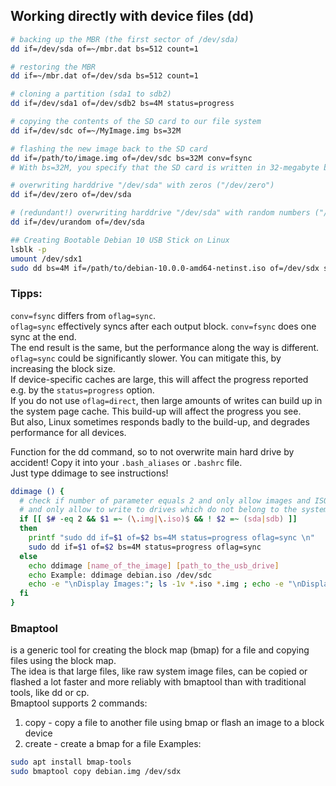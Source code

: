 ## Working directly with device files (dd)

```bash
# backing up the MBR (the first sector of /dev/sda)
dd if=/dev/sda of=~/mbr.dat bs=512 count=1

# restoring the MBR
dd if=~/mbr.dat of=/dev/sda bs=512 count=1

# cloning a partition (sda1 to sdb2)
dd if=/dev/sda1 of=/dev/sdb2 bs=4M status=progress

# copying the contents of the SD card to our file system
dd if=/dev/sdc of=~/MyImage.img bs=32M

# flashing the new image back to the SD card
dd if=/path/to/image.img of=/dev/sdc bs=32M conv=fsync
# With bs=32M, you specify that the SD card is written in 32-megabyte blocks, conv=fsync forces the process to physically write each block.

# overwriting harddrive "/dev/sda" with zeros ("/dev/zero")
dd if=/dev/zero of=/dev/sda

# (redundant!) overwriting harddrive "/dev/sda" with random numbers ("/dev/urandom")
dd if=/dev/urandom of=/dev/sda

## Creating Bootable Debian 10 USB Stick on Linux
lsblk -p
umount /dev/sdx1
sudo dd bs=4M if=/path/to/debian-10.0.0-amd64-netinst.iso of=/dev/sdx status=progress oflag=sync
```

### Tipps:
`conv=fsync` differs from `oflag=sync`.  
`oflag=sync` effectively syncs after each output block. `conv=fsync` does one sync at the end.  
The end result is the same, but the performance along the way is different.  
`oflag=sync` could be significantly slower. You can mitigate this, by increasing the block size.  
If device-specific caches are large, this will affect the progress reported e.g. by the `status=progress` option.  
If you do not use `oflag=direct`, then large amounts of writes can build up in the system page cache. This build-up will affect the progress you see.  
But also, Linux sometimes responds badly to the build-up, and degrades performance for all devices.  

Function for the dd command, so to not overwrite main hard drive by accident! Copy it into your `.bash_aliases` or `.bashrc` file.  
Just type ddimage to see instructions!  
```bash
ddimage () {
  # check if number of parameter equals 2 and only allow images and ISOs
  # and only allow to write to drives which do not belong to the system!! (in this case /dev/sda and /dev/sdb, check with "lsblk -p")
  if [[ $# -eq 2 && $1 =~ (\.img|\.iso)$ && ! $2 =~ (sda|sdb) ]]
  then
    printf "sudo dd if=$1 of=$2 bs=4M status=progress oflag=sync \n"
    sudo dd if=$1 of=$2 bs=4M status=progress oflag=sync
  else
    echo ddimage [name_of_the_image] [path_to_the_usb_drive]
    echo Example: ddimage debian.iso /dev/sdc
    echo -e "\nDisplay Images:"; ls -1v *.iso *.img ; echo -e "\nDisplay drives:"; lsblk -pdn -o NAME
  fi
}
```

### Bmaptool
is a generic tool for creating the block map (bmap) for a file and copying files using the block map.  
The idea is that large files, like raw system image files, can be copied or flashed a lot faster and more reliably with bmaptool than with traditional tools, like dd or cp.  
Bmaptool supports 2 commands:  
 1. copy - copy a file to another file using bmap or flash an image to a block device
 2. create - create a bmap for a file
Examples:
```bash
sudo apt install bmap-tools
sudo bmaptool copy debian.img /dev/sdx
```

